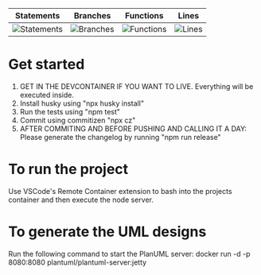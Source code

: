 | Statements                  | Branches                | Functions                 | Lines             |
| --------------------------- | ----------------------- | ------------------------- | ----------------- |
| ![Statements](https://img.shields.io/badge/statements-79.57%25-red.svg) | ![Branches](https://img.shields.io/badge/branches-76.47%25-red.svg) | ![Functions](https://img.shields.io/badge/functions-63.64%25-red.svg) | ![Lines](https://img.shields.io/badge/lines-79.57%25-red.svg) |

# Get started
1. GET IN THE DEVCONTAINER IF YOU WANT TO LIVE. Everything will be executed inside.
2. Install husky using "npx husky install"
3. Run the tests using "npm test"
4. Commit using commitizen "npx cz"
5. AFTER COMMITING AND BEFORE PUSHING AND CALLING IT A DAY: Please generate the changelog by running "npm run release"

# To run the project
Use VSCode's Remote Container extension to bash into the projects container and then execute the node server.

# To generate the UML designs
Run the following command to start the PlanUML server: 
docker run -d -p 8080:8080 plantuml/plantuml-server:jetty
